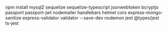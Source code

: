 <!-- Required Library -->
npm install mysql2 sequelize sequelize-typescript jsonwebtoken bcryptjs passport passport-jwt nodemailer handlebars helmet cors express-mongo-sanitize express-validator validator --save-dev nodemon jest @types/jest ts-jest